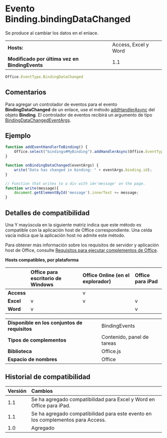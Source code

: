 
# <a name="binding.bindingdatachanged-event"></a>Evento Binding.bindingDataChanged
Se produce al cambiar los datos en el enlace.

|||
|:-----|:-----|
|**Hosts:**|Access, Excel y Word|
|**Modificado por última vez en BindingEvents**|1.1|

```js
Office.EventType.BindingDataChanged
```


## <a name="remarks"></a>Comentarios

Para agregar un controlador de eventos para el evento **BindingDataChanged** de un enlace, use el método [addHandlerAsync](../../reference/shared/binding.addhandlerasync.md) del objeto **Binding**. El controlador de eventos recibirá un argumento de tipo [BindingDataChangedEventArgs](../../reference/shared/binding.bindingdatachangedeventargs.md).


## <a name="example"></a>Ejemplo




```js
function addEventHandlerToBinding() {
    Office.select("bindings#MyBinding").addHandlerAsync(Office.EventType.BindingDataChanged, onBindingDataChanged);
}

function onBindingDataChanged(eventArgs) {
    write("Data has changed in binding: " + eventArgs.binding.id);
}

// Function that writes to a div with id='message' on the page.
function write(message){
    document.getElementById('message').innerText += message; 
}
```


## <a name="support-details"></a>Detalles de compatibilidad


Una Y mayúscula en la siguiente matriz indica que este método es compatible con la aplicación host de Office correspondiente. Una celda vacía indica que la aplicación host no admite este método.

Para obtener más información sobre los requisitos de servidor y aplicación host de Office, consulte [Requisitos para ejecutar complementos de Office](../../docs/overview/requirements-for-running-office-add-ins.md).


**Hosts compatibles, por plataforma**


||**Office para escritorio de Windows**|**Office Online (en el explorador)**|**Office para iPad**|
|:-----|:-----|:-----|:-----|
|**Access**||v||
|**Excel**|v|v|v|
|**Word**|v||v|

|||
|:-----|:-----|
|**Disponible en los conjuntos de requisitos**|BindingEvents|
|**Tipos de complementos**|Contenido, panel de tareas|
|**Biblioteca**|Office.js|
|**Espacio de nombres**|Office|

## <a name="support-history"></a>Historial de compatibilidad

|**Versión**|**Cambios**|
|:-----|:-----|
|1.1|Se ha agregado compatibilidad para Excel y Word en Office para iPad.|
|1.1|Se ha agregado compatibilidad para este evento en los complementos para Access.|
|1.0|Agregado|
